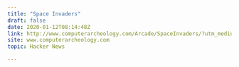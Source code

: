 ```yaml
---
title: "Space Invaders"
draft: false
date: 2020-01-12T08:14:48Z
link: http://www.computerarcheology.com/Arcade/SpaceInvaders/?utm_medium=RSS&utm_source=hune
site: www.computerarcheology.com
topic: Hacker News  

---
```

